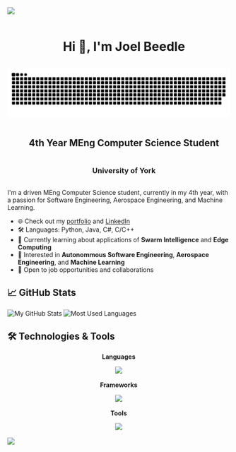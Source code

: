 <!--horizontal divider-->
<img src="https://user-images.githubusercontent.com/73097560/115834477-dbab4500-a447-11eb-908a-139a6edaec5c.gif">

<div id="user-content-toc">
  <ul align="center">
    <summary><h1 style="display: inline-block">Hi 👋, I'm Joel Beedle</h1></summary>
  </ul>
</div>

<div align="center">
  <img  src="https://github.com/1999AZZAR/1999AZZAR/blob/main/resources/img/grid-snake.svg"
       alt="snake" /></a>
</div>

<div id="user-content-toc">
  <ul align="center">
    <summary><h2 style="display: inline-block">4th Year MEng Computer Science Student</h2></summary>
    <summary><h3 style="display: inline-block">University of York</h3></summary>
  </ul>
</div>



I'm a driven MEng Computer Science student, currently in my 4th year, with a passion for Software Engineering, Aerospace Engineering, and Machine Learning.

- 🌐 Check out my [portfolio](http://www.joelbeedle.net) and [LinkedIn](https://www.linkedin.com/in/joel-beedle-163411215/)
- 🛠️ Languages: Python, Java, C#, C/C++
- 🧠 Currently learning about applications of **Swarm Intelligence** and **Edge Computing** 
- 🚀 Interested in **Autonommous Software Engineering**, **Aerospace Engineering**, and **Machine Learning**
- 💼 Open to job opportunities and collaborations

## 📈 GitHub Stats

![My GitHub Stats](https://github-readme-stats.vercel.app/api?username=joelbeedle&show_icons=true&theme=tokyonight)
![Most Used Languages](https://github-readme-stats.anuraghazra1.vercel.app/api/top-langs/?username=joelbeedle&theme=tokyonight&hide_border=false&no-bg=true&no-frame=true&langs_count=10)

## 🛠️ Technologies & Tools

<p align="center"><b>Languages</b></p>
<p align="center">
  <a href="https://skillicons.dev">
    <img src="https://skillicons.dev/icons?i=py,java,cs,c,cpp&perline=14" />
  </a>
</p>

<p align="center"><b>Frameworks</b></p>
<p align="center">
  <a href="https://skillicons.dev">
    <img src="https://skillicons.dev/icons?i=pytorch,tensorflow,django,dotnet,ros,react&perline=14" />
  </a>
</p>

<p align="center"><b>Tools</b></p>
<p align="center">
  <a href="https://skillicons.dev">
    <img src="https://skillicons.dev/icons?i=git,jenkins,docker,aws,gcp,vim,vscode,visualstudio,mysql,mongodb,&perline=5" />
  </a>
</p>
<!--horizontal divider-->
<img src="https://user-images.githubusercontent.com/73097560/115834477-dbab4500-a447-11eb-908a-139a6edaec5c.gif">


